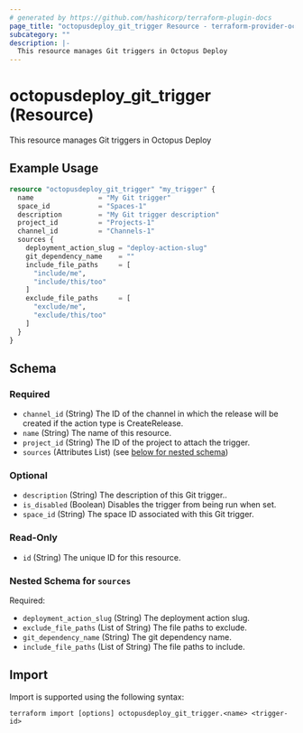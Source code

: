 ```yaml
---
# generated by https://github.com/hashicorp/terraform-plugin-docs
page_title: "octopusdeploy_git_trigger Resource - terraform-provider-octopusdeploy"
subcategory: ""
description: |-
  This resource manages Git triggers in Octopus Deploy
---
```


# octopusdeploy_git_trigger (Resource)

This resource manages Git triggers in Octopus Deploy

## Example Usage

```terraform
resource "octopusdeploy_git_trigger" "my_trigger" {
  name                = "My Git trigger"
  space_id            = "Spaces-1"
  description         = "My Git trigger description"
  project_id          = "Projects-1"
  channel_id          = "Channels-1"
  sources {
    deployment_action_slug = "deploy-action-slug"
    git_dependency_name    = ""
    include_file_paths     = [
      "include/me",
      "include/this/too"
    ]
    exclude_file_paths     = [
      "exclude/me",
      "exclude/this/too"
    ]
  }
}
```

<!-- schema generated by tfplugindocs -->
## Schema

### Required

- `channel_id` (String) The ID of the channel in which the release will be created if the action type is CreateRelease.
- `name` (String) The name of this resource.
- `project_id` (String) The ID of the project to attach the trigger.
- `sources` (Attributes List) (see [below for nested schema](#nestedatt--sources))

### Optional

- `description` (String) The description of this Git trigger..
- `is_disabled` (Boolean) Disables the trigger from being run when set.
- `space_id` (String) The space ID associated with this Git trigger.

### Read-Only

- `id` (String) The unique ID for this resource.

<a id="nestedatt--sources"></a>
### Nested Schema for `sources`

Required:

- `deployment_action_slug` (String) The deployment action slug.
- `exclude_file_paths` (List of String) The file paths to exclude.
- `git_dependency_name` (String) The git dependency name.
- `include_file_paths` (List of String) The file paths to include.

## Import

Import is supported using the following syntax:

```shell
terraform import [options] octopusdeploy_git_trigger.<name> <trigger-id>
```
